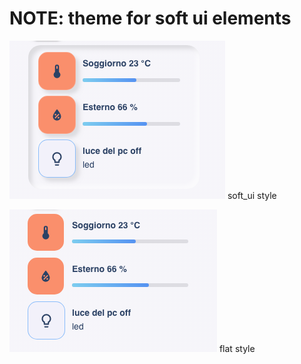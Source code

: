 # NOTE: theme for soft ui elements
 
        
![all](example/soft_ui_style.png)
soft_ui style


![all](example/flat_style.png)
flat style

